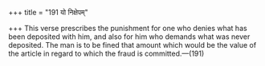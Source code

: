 +++
title = "191 यो निक्षेपम्"

+++
This verse prescribes the punishment for one who denies what has been
deposited with him, and also for him who demands what was never
deposited. The man is to be fined that amount which would be the value
of the article in regard to which the fraud is committed.—(191)


